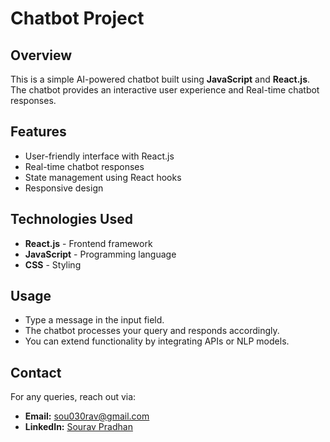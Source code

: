 # Chatbot Project

## Overview
This is a simple AI-powered chatbot built using **JavaScript** and **React.js**. The chatbot provides an interactive user experience and  Real-time chatbot responses.

## Features
- User-friendly interface with React.js
- Real-time chatbot responses
- State management using React hooks
- Responsive design

## Technologies Used
- **React.js** - Frontend framework
- **JavaScript** - Programming language
- **CSS** - Styling

## Usage
- Type a message in the input field.
- The chatbot processes your query and responds accordingly.
- You can extend functionality by integrating APIs or NLP models.

## Contact
For any queries, reach out via:
- **Email:** sou030rav@gmail.com
- **LinkedIn:** [Sourav Pradhan](https://www.linkedin.com/in/sourav-pradhan-377ba7213/)


